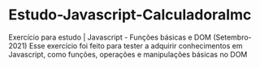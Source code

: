# Estudo-Javascript-CalculadoraImc
Exercício para estudo | Javascript - Funções básicas e DOM (Setembro-2021)
Esse exercício foi feito para tester a adquirir conhecimentos em Javascript, como funções, operações e manipulações básicas no DOM 
